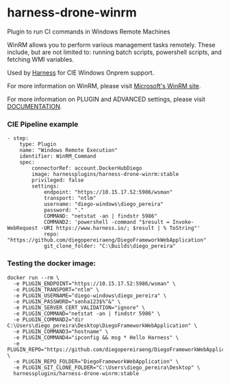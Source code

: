 # harness-drone-winrm
Plugin to run CI commands in Windows Remote Machines

WinRM allows you to perform various management tasks remotely. These include, 
but are not limited to: running batch scripts, powershell scripts, and fetching 
WMI variables.

Used by [Harness](https://www.harness.io/) for CIE Windows Onprem support.

For more information on WinRM, please visit
[Microsoft's WinRM site](http://msdn.microsoft.com/en-us/library/aa384426.aspx).


For more information on PLUGIN and ADVANCED settings, please visit
[DOCUMENTATION](https://github.com/diegopereiraeng/harness-drone-winrm/blob/main/DOCS.MD).



### CIE Pipeline example
```commandline
- step:
    type: Plugin
    name: "Windows Remote Execution"
    identifier: WinRM_Command
    spec:
        connectorRef: account.DockerHubDiego
        image: harnessplugins/harness-drone-winrm:stable
        privileged: false
        settings:
            endpoint: "https://10.15.17.52:5986/wsman"
            transport: "ntlm"
            username: "diego-windows\diego_pereira"
            password: "."
            COMMAND: "netstat -an | findstr 5986"
            COMMAND2: 'powershell -command "$result = Invoke-WebRequest -URI https://www.harness.io/; $result | % ToString"'
            repo: "https://github.com/diegopereiraeng/DiegoFrameworkWebApplication"
            git_clone_folder: "C:\Builds\diego_pereira"
```
### Testing the docker image:
```commandline
docker run --rm \
  -e PLUGIN_ENDPOINT="https://10.15.17.52:5986/wsman" \
  -e PLUGIN_TRANSPORT="ntlm" \
  -e PLUGIN_USERNAME="diego-windows\diego_pereira" \
  -e PLUGIN_PASSWORD="senha123$%^&" \
  -e PLUGIN_SERVER_CERT_VALIDATION="ignore" \
  -e PLUGIN_COMMAND="netstat -an | findstr 5986" \
  -e PLUGIN_COMMAND2="dir C:\Users\diego_pereira\Desktop\DiegoFrameworkWebApplication" \
  -e PLUGIN_COMMAND3="hostname" \
  -e PLUGIN_COMMAND4="ipconfig && msg * Hello Harness" \
  -e PLUGIN_REPO="https://github.com/diegopereiraeng/DiegoFrameworkWebApplication" \
  -e PLUGIN_REPO_FOLDER="DiegoFrameworkWebApplication" \
  -e PLUGIN_GIT_CLONE_FOLDER="C:\Users\diego_pereira\Desktop" \
  harnessplugins/harness-drone-winrm:stable

